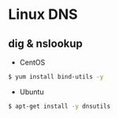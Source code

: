 # Linux DNS

## dig & nslookup

* CentOS

```bash
$ yum install bind-utils -y
```

* Ubuntu

```bash
$ apt-get install -y dnsutils
```